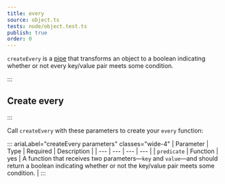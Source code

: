```yaml
---
title: every
source: object.ts
tests: node/object.test.ts
publish: true
order: 0
---
```


`createEvery` is a [pipe](/docs/logic/pipes-overview) that transforms an object to a boolean indicating whether or not every key/value pair meets some condition.


:::
## Create every
:::

Call `createEvery` with these parameters to create your `every` function:

::: ariaLabel="createEvery parameters" classes="wide-4"
| Parameter | Type | Required | Description |
| --- | --- | --- | --- |
| `predicate` | Function | yes | A function that receives two parameters—`key` and `value`—and should return a boolean indicating whether or not the key/value pair meets some condition. |
:::


